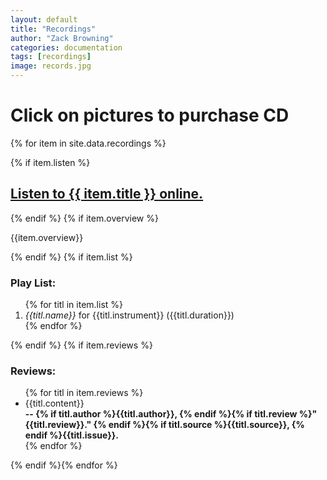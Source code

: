 ```yaml
---
layout: default
title: "Recordings"
author: "Zack Browning"
categories: documentation
tags: [recordings]
image: records.jpg
---
```


# Click on pictures to purchase CD

<p>
{% for item in site.data.recordings %}<br><article><a href="{{ item.url }}"><div class="featured-posts" {% if item.image %}style="background-image:url({{ site.github.url }}/assets/img/{{ item.image }})"{% endif %}></div></a></article> {% if item.listen %}<p><h2><a href="{{ item.listen }}"> Listen to {{ item.title }} online. </a></h2></p>{% endif %} {% if item.overview %}<p>{{item.overview}}</p>{% endif %} {% if item.list %}<p><h3>Play List:</h3><ol>{% for titl in item.list %}<li><i>{{titl.name}}</i> for {{titl.instrument}} ({{titl.duration}})</li>{% endfor %}</ol></p> {% endif %} {% if item.reviews %}<p><h3>Reviews:</h3><ul>{% for titl in item.reviews %}<li>{{titl.content}}<br><b>-- {% if titl.author %}{{titl.author}}, {% endif %}{% if titl.review %}"{{titl.review}}." {% endif %}{% if titl.source %}{{titl.source}}, {% endif %}{{titl.issue}}.</b></li>{% endfor %}</ul></p> {% endif %}{% endfor %}
</p>
